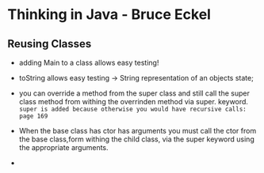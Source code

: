 # Thinking in Java - Bruce Eckel

## Reusing Classes
- adding Main to a class allows easy testing!
- toString allows easy testing -> String representation of an objects state;

- you can override a method from the super class and still call the super class method from withing the overrinden method via super. keyword.
`super is added because otherwise you would have recursive calls: page 169`
- When the base class has ctor has arguments you must call the ctor from the base class,form withing the child class, via the super keyword using the appropriate arguments. 
- 
